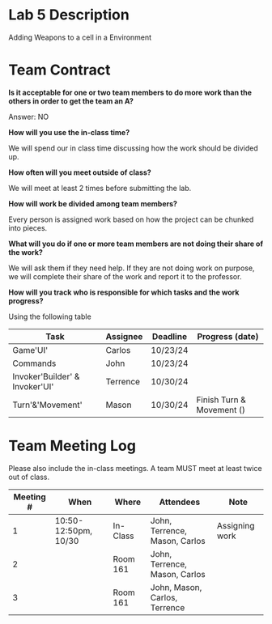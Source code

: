 # Lab 5 Description

Adding Weapons to a cell in a Environment

# Team Contract

**Is it acceptable for one or two team members to do more work than the others
in order to get the team an A?**

Answer: NO

**How will you use the in-class time?**

We will spend our in class time discussing how the work should be divided up.

**How often will you meet outside of class?**

We will meet at least 2 times before submitting the lab.

**How will work be divided among team members?**

Every person is assigned work based on how the project can be chunked into pieces.

**What will you do if one or more team members are not doing their share of the work?**

We will ask them if they need help. If they are not doing work on purpose, we will complete their share of the work and report it to the professor.


**How will you track who is responsible for which tasks and the work progress?**

Using the following table

| Task                           | Assignee | Deadline | Progress (date)                       |
|--------------------------------|--------|----------|---------------------------------------|
| Game'UI'                       | Carlos | 10/23/24 |  |
| Commands                       | John   | 10/23/24 |    |
| Invoker'Builder' & Invoker'UI' | Terrence | 10/30/24  |             |
| Turn'&'Movement'               | Mason  | 10/30/24  | Finish Turn & Movement ()     |



# Team Meeting Log

Please also include the in-class meetings. A team MUST meet at least twice out
of class.

| Meeting # | When                | Where | Attendees            | Note |
|-----------|---------------------|---|----------------------|---|
| 1         | 10:50-12:50pm, 10/30 | In-Class | John, Terrence, Mason, Carlos | Assigning work |
| 2         |      | Room 161 | John, Terrence, Mason, Carlos          |  |
| 3         |    | Room 161 | John, Mason, Carlos, Terrence          | |
